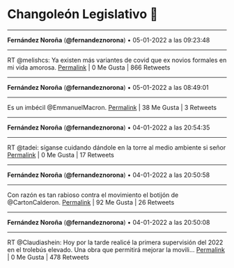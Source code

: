 # Changoleón Legislativo 🙈
*****
**Fernández Noroña** (**@fernandeznorona**) • 05-01-2022 a las 09:23:48
*****
RT @melishcs: Ya existen más variantes de covid que ex novios formales en mi vida amorosa.
[Permalink](https://twitter.com/fernandeznorona/status/1478779277185327114) | 0 Me Gusta | 866 Retweets
*****
**Fernández Noroña** (**@fernandeznorona**) • 05-01-2022 a las 08:49:01
*****
Es un imbécil @EmmanuelMacron.
[Permalink](https://twitter.com/fernandeznorona/status/1478770524679553030) | 38 Me Gusta | 3 Retweets
*****
**Fernández Noroña** (**@fernandeznorona**) • 04-01-2022 a las 20:54:35
*****
RT @tadei: síganse cuidando
dándole en la torre al medio ambiente
si señor
[Permalink](https://twitter.com/fernandeznorona/status/1478590729974960128) | 0 Me Gusta | 17 Retweets
*****
**Fernández Noroña** (**@fernandeznorona**) • 04-01-2022 a las 20:50:58
*****
Con razón es tan rabioso contra el movimiento el botijón de @CartonCalderon.
[Permalink](https://twitter.com/fernandeznorona/status/1478589820226187267) | 92 Me Gusta | 26 Retweets
*****
**Fernández Noroña** (**@fernandeznorona**) • 04-01-2022 a las 20:50:08
*****
RT @Claudiashein: Hoy por la tarde realicé la primera supervisión del 2022 en el trolebús elevado. Una obra que permitirá mejorar la movili…
[Permalink](https://twitter.com/fernandeznorona/status/1478589610443874304) | 0 Me Gusta | 478 Retweets